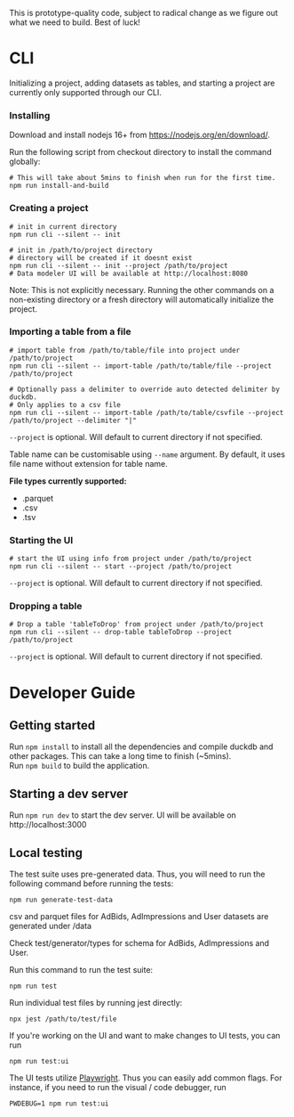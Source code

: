 This is prototype-quality code, subject to radical change as we figure out what we need to build. Best of luck!

# CLI

Initializing a project, adding datasets as tables, and starting a project are currently only supported through our CLI.

### Installing

Download and install nodejs 16+ from https://nodejs.org/en/download/.

Run the following script from checkout directory to install the command globally:
```
# This will take about 5mins to finish when run for the first time.
npm run install-and-build
```

### Creating a project

```
# init in current directory
npm run cli --silent -- init
```
```
# init in /path/to/project directory
# directory will be created if it doesnt exist
npm run cli --silent -- init --project /path/to/project
# Data modeler UI will be available at http://localhost:8080
```

Note: This is not explicitly necessary.
Running the other commands on a non-existing directory or a fresh directory will automatically initialize the project.

### Importing a table from a file
```
# import table from /path/to/table/file into project under /path/to/project
npm run cli --silent -- import-table /path/to/table/file --project /path/to/project

# Optionally pass a delimiter to override auto detected delimiter by duckdb.
# Only applies to a csv file
npm run cli --silent -- import-table /path/to/table/csvfile --project /path/to/project --delimiter "|"
```
`--project` is optional. Will default to current directory if not specified.

Table name can be customisable using `--name` argument. By default, it uses file name without extension for table name.

**File types currently supported:**
 - .parquet
 - .csv
 - .tsv

### Starting the UI
```
# start the UI using info from project under /path/to/project
npm run cli --silent -- start --project /path/to/project
```
`--project` is optional. Will default to current directory if not specified.

### Dropping a table
```
# Drop a table 'tableToDrop' from project under /path/to/project
npm run cli --silent -- drop-table tableToDrop --project /path/to/project
```
`--project` is optional. Will default to current directory if not specified.

# Developer Guide

## Getting started

Run `npm install` to install all the dependencies and compile duckdb and other packages. This can take a long time to finish (~5mins).<br>
Run `npm build` to build the application.

## Starting a dev server

Run `npm run dev` to start the dev server. UI will be available on http://localhost:3000

## Local testing

The test suite uses pre-generated data. Thus, you will need to run the following command before running the tests:
```
npm run generate-test-data
```
csv and parquet files for AdBids, AdImpressions and User datasets are generated under /data

Check test/generator/types for schema for AdBids, AdImpressions and User.

Run this command to run the test suite:
```
npm run test
```

Run individual test files by running jest directly:
```
npx jest /path/to/test/file
```

If you're working on the UI and want to make changes to UI tests, you can run 

```
npm run test:ui
```

The UI tests utilize [Playwright](https://github.com/microsoft/playwright/blob/main/LICENSE). Thus you can easily add common flags. For instance, if you need to run the visual / code debugger, run

```
PWDEBUG=1 npm run test:ui
```
